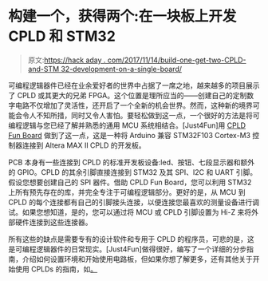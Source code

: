 # 构建一个，获得两个:在一块板上开发 CPLD 和 STM32

> 原文:[https://hack aday . com/2017/11/14/build-one-get-two-CPLD-and-STM 32-development-on-a-single-board/](https://hackaday.com/2017/11/14/build-one-get-two-cpld-and-stm32-development-on-a-single-board/)

可编程逻辑器件已经在业余爱好者的世界中占据了一席之地，越来越多的项目展示了 CPLD 或其更大的兄弟 FPGA。这个位置是理所应当的——创建自己的定制数字电路不仅增加了灵活性，还开启了一个全新的机会世界。然而，这种新的境界可能会令人不知所措，同时又令人害怕。要轻松做到这一点，一个很好的方法是将可编程逻辑与您已经了解并熟悉的通用 MCU 系统相结合。[Just4Fun]用 [CPLD Fun Board](https://hackaday.io/project/27062-arduino-cpld-cpld-fun-board) 做到了这一点，这是一种将 Arduino 兼容 STM32F103 Cortex-M3 控制器连接到 Altera MAX II CPLD 的开发板。

PCB 本身有一些连接到 CPLD 的标准开发板设备:led、按钮、七段显示器和额外的 GPIO。CPLD 的其余引脚直接连接到 STM32 及其 SPI、I2C 和 UART 引脚。假设您想要创建自己的 SPI 器件。借助 CPLD Fun Board，您可以利用 STM32 上所有预先存在的库，并完全专注于可编程逻辑部分。更好的是，从 MCU 到 CPLD 的每个连接都有自己的引脚接头连接，以便连接您最喜欢的测量设备进行调试。如果您想知道，是的，您可以通过将 MCU 或 CPLD 引脚设置为 Hi-Z 来将外部硬件连接到这些连接器。

所有这些的缺点是需要专有的设计软件和专用于 CPLD 的程序员，可悲的是，这是可编程逻辑器件的日常现实。[Just4Fun]做得很好，编写了一个详细的分步指南，介绍如何设置环境和开始使用电路板，但如果你想了解更多，还有其他关于开始使用 CPLDs 的指南，如[。](https://hackaday.com/2014/04/06/cpld-tutorial-learn-programmable-logic-the-easy-way/)